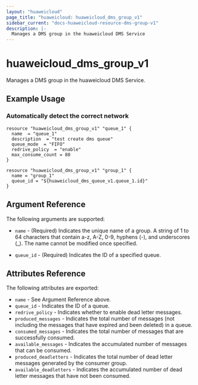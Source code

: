 ```yaml
---
layout: "huaweicloud"
page_title: "huaweicloud: huaweicloud_dms_group_v1"
sidebar_current: "docs-huaweicloud-resource-dms-group-v1"
description: |-
  Manages a DMS group in the huaweicloud DMS Service
---
```


# huaweicloud\_dms\_group_v1

Manages a DMS group in the huaweicloud DMS Service.

## Example Usage

### Automatically detect the correct network

```hcl
resource "huaweicloud_dms_group_v1" "queue_1" {
  name  = "queue_1"
  description  = "test create dms queue"
  queue_mode  = "FIFO"
  redrive_policy  = "enable"
  max_consume_count = 80
}

resource "huaweicloud_dms_group_v1" "group_1" {
  name = "group_1"
  queue_id = "${huaweicloud_dms_queue_v1.queue_1.id}"
}
```

## Argument Reference

The following arguments are supported:

* `name` - (Required) Indicates the unique name of a group. A string of 1 to 64
    characters that contain a-z, A-Z, 0-9, hyphens (-), and underscores (_).
    The name cannot be modified once specified.

* `queue_id` - (Required) Indicates the ID of a specified queue.


## Attributes Reference

The following attributes are exported:


* `name` - See Argument Reference above.
* `queue_id` - Indicates the ID of a queue.
* `redrive_policy` - Indicates whether to enable dead letter messages.
* `produced_messages` - Indicates the total number of messages (not including the messages that have expired and been deleted) in a queue.
* `consumed_messages` - Indicates the total number of messages that are successfully consumed.
* `available_messages` - Indicates the accumulated number of messages that can be consumed.
* `produced_deadletters` - Indicates the total number of dead letter messages generated by the consumer group.
* `available_deadletters` - Indicates the accumulated number of dead letter messages that have not been consumed.
